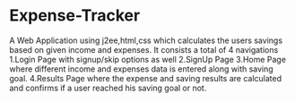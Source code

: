 # Expense-Tracker
A Web Application using j2ee,html,css which calculates the users savings based on given income and expenses.
It consists a total of 4 navigations
1.Login Page with signup/skip options as well
2.SignUp Page
3.Home Page where different income and expenses data is entered along with saving goal.
4.Results Page where the expense and saving results are calculated and confirms if a user reached his saving goal or not.
